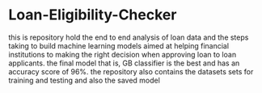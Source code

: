 # Loan-Eligibility-Checker

this is repository hold the end to end analysis of loan data and the steps taking to build machine learning models aimed at helping financial institutions to making the right decision when approving loan to loan applicants. the final model that is, GB classifier is the best and has an accuracy score of 96%. the repository also contains the datasets sets for training and testing and also the saved model
